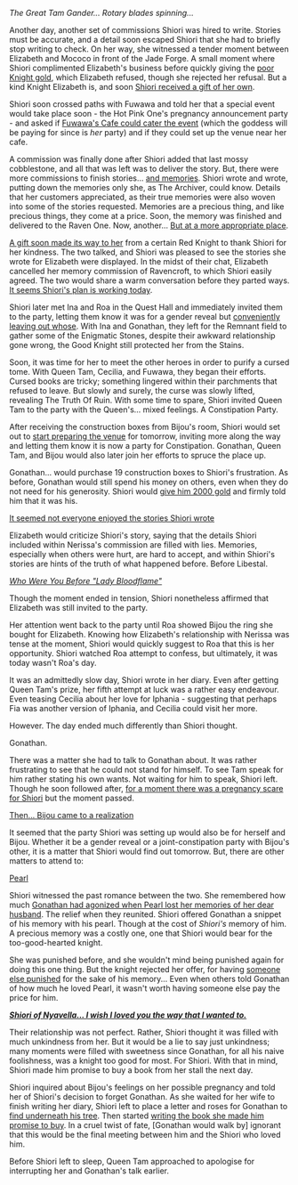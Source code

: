*The Great Tam Gander... Rotary blades spinning...*

Another day, another set of commissions Shiori was hired to write. Stories must be accurate, and a detail soon escaped Shiori that she had to briefly stop writing to check. On her way, she witnessed a tender moment between Elizabeth and Mococo in front of the Jade Forge. A small moment where Shiori complimented Elizabeth's business before quickly giving the [poor Knight gold](https://youtu.be/tJ_YXGE3o2w?t=677), which Elizabeth refused, though she rejected her refusal. But a kind Knight Elizabeth is, and soon [Shiori received a gift of her own](https://youtu.be/tJ_YXGE3o2w?t=1734).

Shiori soon crossed paths with Fuwawa and told her that a special event would take place soon - the Hot Pink One's pregnancy announcement party - and asked if [Fuwawa's Cafe could cater the event](https://youtu.be/tJ_YXGE3o2w?t=801) (which the goddess will be paying for since is *her* party) and if they could set up the venue near her cafe. 

A commission was finally done after Shiori added that last mossy cobblestone, and all that was left was to deliver the story. But, there were more commissions to finish stories... [and memories](https://youtu.be/tJ_YXGE3o2w?t=1098). Shiori wrote and wrote, putting down the memories only she, as The Archiver, could know. Details that her customers appreciated, as their true memories were also woven into some of the stories requested. Memories are a precious thing, and like precious things, they come at a price. Soon, the memory was finished and delivered to the Raven One. Now, another... [But at a more appropriate place](https://youtu.be/tJ_YXGE3o2w?t=1667). 

[A gift soon made its way to her](https://youtu.be/tJ_YXGE3o2w?t=1734) from a certain Red Knight to thank Shiori for her kindness. The two talked, and Shiori was pleased to see the stories she wrote for Elizabeth were displayed. In the midst of their chat, Elizabeth cancelled her memory commission of Ravencroft, to which Shiori easily agreed. The two would share a warm conversation before they parted ways. [It seems Shiori's plan is working today](https://youtu.be/tJ_YXGE3o2w?t=2541).

Shiori later met Ina and Roa in the Quest Hall and immediately invited them to the party, letting them know it was for a gender reveal but [conveniently leaving out whose](https://youtu.be/tJ_YXGE3o2w?t=4265). With Ina and Gonathan, they left for the Remnant field to gather some of the Enigmatic Stones, despite their awkward relationship gone wrong, the Good Knight still protected her from the Stains.

Soon, it was time for her to meet the other heroes in order to purify a cursed tome. With Queen Tam, Cecilia, and Fuwawa, they began their efforts. Cursed books are tricky; something lingered within their parchments that refused to leave. But slowly and surely, the curse was slowly lifted, revealing The Truth Of Ruin. With some time to spare, Shiori invited Queen Tam to the party with the Queen's... mixed feelings. A Constipation Party.

After receiving the construction boxes from Bijou's room, Shiori would set out to [start preparing the venue](https://youtu.be/tJ_YXGE3o2w?t=7878) for tomorrow, inviting more along the way and letting them know it is now a party for Constipation. Gonathan, Queen Tam, and Bijou would also later join her efforts to spruce the place up.

Gonathan... would purchase 19 construction boxes to Shiori's frustration. As before, Gonathan would still spend his money on others, even when they do not need for his generosity. Shiori would [give him 2000 gold](https://youtu.be/tJ_YXGE3o2w?t=8274) and firmly told him that it was his.

[It seemed not everyone enjoyed the stories Shiori wrote](#embed:https://youtu.be/tJ_YXGE3o2w?t=11131) 

Elizabeth would criticize Shiori's story, saying that the details Shiori included within Nerissa's commission are filled with lies. Memories, especially when others were hurt, are hard to accept, and within Shiori's stories are hints of the truth of what happened before. Before Libestal.

[*Who Were You Before "Lady Bloodflame"*](#embed:https://youtu.be/tJ_YXGE3o2w?t=11253)

Though the moment ended in tension, Shiori nonetheless affirmed that Elizabeth was still invited to the party.

Her attention went back to the party until Roa showed Bijou the ring she bought for Elizabeth. Knowing how Elizabeth's relationship with Nerissa was tense at the moment, Shiori would quickly suggest to Roa that this is her opportunity. Shiori watched Roa attempt to confess, but ultimately, it was today wasn't Roa's day.

It was an admittedly slow day, Shiori wrote in her diary. Even after getting Queen Tam's prize, her fifth attempt at luck was a rather easy endeavour. Even teasing Cecilia about her love for Iphania - suggesting that perhaps Fia was another version of Iphania, and Cecilia could visit her more.


However. The day ended much differently than Shiori thought.

Gonathan.

There was a matter she had to talk to Gonathan about. It was rather frustrating to see that he could not stand for himself. To see Tam speak for him rather stating his own wants. Not waiting for him to speak, Shiori left. Though he soon followed after, [for a moment there was a pregnancy scare for Shiori](https://youtu.be/tJ_YXGE3o2w?t=16782) but the moment passed.

[Then... Bijou came to a realization](#embed:https://youtu.be/tJ_YXGE3o2w?t=16811)

It seemed that the party Shiori was setting up would also be for herself and Bijou. Whether it be a gender reveal or a joint-constipation party with Bijou's other, it is a matter that Shiori would find out tomorrow. But, there are other matters to attend to:
 

[Pearl](#embed:https://youtu.be/tJ_YXGE3o2w?t=16935)



Shiori witnessed the past romance between the two. She remembered how much [Gonathan had agonized when Pearl lost her memories of her dear husband](https://youtu.be/i7g-HJMqZ_E?t=6028). The relief when they reunited. Shiori offered Gonathan a snippet of his memory with his pearl. Though at the cost of *Shiori's* memory of him. A precious memory was a costly one, one that Shiori would bear for the too-good-hearted knight. 

She was punished before, and she wouldn't mind being punished again for doing this one thing. But the knight rejected her offer, for having [someone else punished](https://youtu.be/tJ_YXGE3o2w?t=17098) for the sake of his memory... Even when others told Gonathan of how much he loved Pearl, it wasn't worth having someone else pay the price for him.


[***Shiori of Nyavella... I wish I loved you the way that I wanted to.***](https://youtu.be/tJ_YXGE3o2w?t=17340) 

Their relationship was not perfect. Rather, Shiori thought it was filled with much unkindness from her. But it would be a lie to say just unkindness; many moments were filled with sweetness since Gonathan, for all his naive foolishness, was a knight too good for most. For Shiori. With that in mind, Shiori made him promise to buy a book from her stall the next day.

Shiori inquired about Bijou's feelings on her possible pregnancy and told her of Shiori's decision to forget Gonathan. As she waited for her wife to finish writing her diary, Shiori left to place a letter and roses for Gonathan to [find underneath his tree](https://youtu.be/tJ_YXGE3o2w?t=17908). Then started [writing the book she made him promise to buy](https://youtu.be/tJ_YXGE3o2w?t=18081). In a cruel twist of fate, [Gonathan would walk by] ignorant that this would be the final meeting between him and the Shiori who loved him.

Before Shiori left to sleep, Queen Tam approached to apologise for interrupting her and Gonathan's talk earlier.